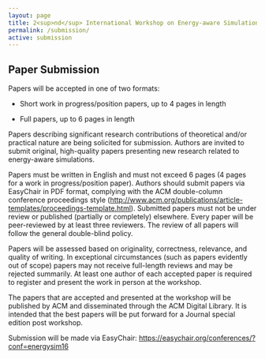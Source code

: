 ```yaml
---
layout: page
title: 2<sup>nd</sup> International Workshop on Energy-aware Simulation (ENERGY-SIM’16)
permalink: /submission/
active: submission
---
```


## Paper Submission

Papers will be accepted in one of two formats:

- Short work in progress/position papers, up to 4 pages in length

- Full papers, up to 6 pages in length

Papers describing significant research contributions of theoretical and/or practical nature are being solicited for submission. Authors are invited to submit original, high-quality papers presenting new research related to energy-aware simulations.

Papers must be written in English and must not exceed 6 pages (4 pages for a work in progress/position paper). Authors should submit papers via EasyChair in PDF format, complying with the ACM double-column conference proceedings style (<a href="http://www.acm.org/publications/article-templates/proceedings-template.html" target="_blank">http://www.acm.org/publications/article-templates/proceedings-template.html</a>). Submitted papers must not be under review or published (partially or completely) elsewhere. Every paper will be peer-reviewed by at least three reviewers. The review of all papers will follow the general double-blind policy. 

Papers will be assessed based on originality, correctness, relevance, and quality of writing. In exceptional circumstances (such as papers evidently out of scope) papers may not receive full-length reviews and may be rejected summarily. At least one author of each accepted paper is required to register and present the work in person at the workshop.

The papers that are accepted and presented at the workshop will be published by ACM and disseminated through the ACM Digital Library. It is intended that the best papers will be put forward for a Journal special edition post workshop.

Submission will be made via EasyChair: <a href="https://easychair.org/conferences/?conf=energysim16" target="_blank">https://easychair.org/conferences/?conf=energysim16</a>
